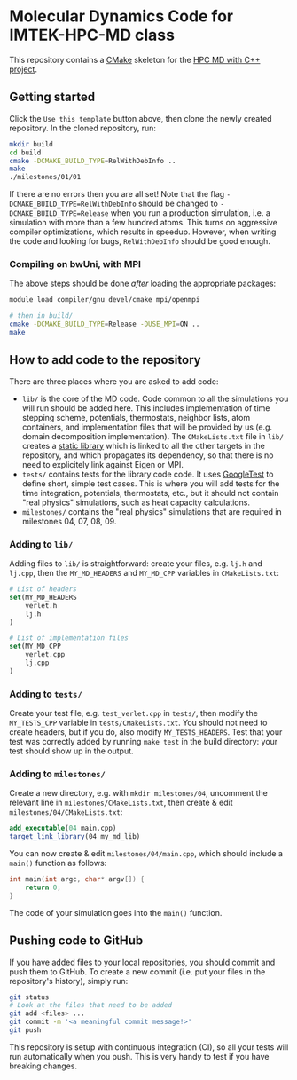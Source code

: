 # Molecular Dynamics Code for IMTEK-HPC-MD class

This repository contains a [CMake](https://cmake.org/) skeleton for the [HPC MD
with C++
project](https://imtek-simulation.github.io/MolecularDynamics/_project/general_remarks.html).

## Getting started

Click the `Use this template` button above, then clone the newly created repository.
In the cloned repository, run:

```bash
mkdir build
cd build
cmake -DCMAKE_BUILD_TYPE=RelWithDebInfo ..
make
./milestones/01/01
```

If there are no errors then you are all set! Note that the flag
`-DCMAKE_BUILD_TYPE=RelWithDebInfo` should be changed to
`-DCMAKE_BUILD_TYPE=Release` when you run a production simulation, i.e. a
simulation with more than a few hundred atoms. This turns on aggressive compiler
optimizations, which results in speedup. However, when writing the code and
looking for bugs, `RelWithDebInfo` should be good enough.

### Compiling on bwUni, with MPI

The above steps should be done *after* loading the appropriate packages:

```bash
module load compiler/gnu devel/cmake mpi/openmpi

# then in build/
cmake -DCMAKE_BUILD_TYPE=Release -DUSE_MPI=ON ..
make
```

## How to add code to the repository

There are three places where you are asked to add code:

- `lib/` is the core of the MD code. Code common to all the simulations you will
  run should be added here. This includes implementation of time stepping
  scheme, potentials, thermostats, neighbor lists, atom containers, and
  implementation files that will be provided by us (e.g. domain decomposition
  implementation). The `CMakeLists.txt` file in `lib/` creates a [static
  library](https://en.wikipedia.org/wiki/Static_library) which is linked to all
  the other targets in the repository, and which propagates its dependency, so
  that there is no need to explicitely link against Eigen or MPI.
- `tests/` contains tests for the library code code. It uses
  [GoogleTest](https://google.github.io/googletest/) to define short, simple
  test cases. This is where you will add tests for the time integration,
  potentials, thermostats, etc., but it should not contain "real physics"
  simulations, such as heat capacity calculations.
- `milestones/` contains the "real physics" simulations that are required in
  milestones 04, 07, 08, 09.

### Adding to `lib/`

Adding files to `lib/` is straightforward: create your files, e.g. `lj.h` and
`lj.cpp`, then the `MY_MD_HEADERS` and `MY_MD_CPP` variables in
`CMakeLists.txt`:

```cmake
# List of headers
set(MY_MD_HEADERS
    verlet.h
    lj.h
)

# List of implementation files
set(MY_MD_CPP
    verlet.cpp
    lj.cpp
)
```

### Adding to `tests/`

Create your test file, e.g. `test_verlet.cpp` in `tests/`, then modify the
`MY_TESTS_CPP` variable in `tests/CMakeLists.txt`. You should not need to create
headers, but if you do, also modify `MY_TESTS_HEADERS`. Test that your test was
correctly added by running `make test` in the build directory: your test should
show up in the output.

### Adding to `milestones/`

Create a new directory, e.g. with `mkdir milestones/04`, uncomment the relevant
line in `milestones/CMakeLists.txt`, then create & edit
`milestones/04/CMakeLists.txt`:

```cmake
add_executable(04 main.cpp)
target_link_library(04 my_md_lib)
```

You can now create & edit `milestones/04/main.cpp`, which should include a
`main()` function as follows:

```c++
int main(int argc, char* argv[]) {
    return 0;
}
```

The code of your simulation goes into the `main()` function.

## Pushing code to GitHub

If you have added files to your local repositories, you should commit and push them to
GitHub. To create a new commit (i.e. put your files in the repository's
history), simply run:

```bash
git status
# Look at the files that need to be added
git add <files> ...
git commit -m '<a meaningful commit message!>'
git push
```

This repository is setup with continuous integration (CI), so all your tests
will run automatically when you push. This is very handy to test if you have
breaking changes.
